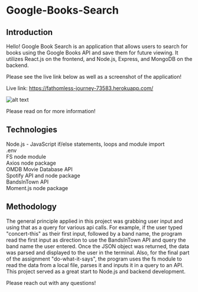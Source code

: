 # Google-Books-Search

## Introduction
Hello! Google Book Search is an application that allows 
users to search for books using the Google Books API and 
save them for future viewing. It utilizes React.js on the frontend, and Node.js, Express, and MongoDB on the backend.

Please see the live link below as well as a screenshot of the application!

Live link: https://fathomless-journey-73583.herokuapp.com/


![alt text](LIRIBotScreenshot.png "LIRI Bot Screenshot")

Please read on for more information!

## Technologies
Node.js - JavaScript if/else statements, loops and module import<br/>
.env<br/>
FS node module<br/>
Axios node package<br/>
OMDB Movie Database API<br/>
Spotify API and node package<br/>
BandsInTown API<br/>
Moment.js node package


## Methodology 
The general principle applied in this project was grabbing user input and using that as a query for various api calls. For example, if the user typed "concert-this" as their first input, followed by a band name, the program read the first input as direction to use the BandsInTown API and query the band name the user entered. Once the JSON object was returned, the data was parsed and displayed to the user in the terminal. Also, for the final part of the assignment "do-what-it-says", the program uses the fs module to read the data from a local file, parses it and inputs it in a query to an API. This project served as a great start to Node.js and backend development.

Please reach out with any questions!

